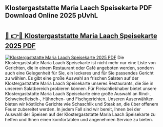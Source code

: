 ## Klostergaststatte Maria Laach Speisekarte PDF Download Online 2025 pUvhL

# <h2><a href="http://gcbcjc3.nevu.top/?p=Klostergaststatte+Maria+Laach+Speisekarte">🔗 👉🔴 Klostergaststatte Maria Laach Speisekarte 2025 PDF</a></h2>

[![Klostergaststatte Maria Laach Speisekarte 2025 PDF](https://i.imgur.com/dBaPXMq.png)](http://gcbcjc3.nevu.top/?p=Klostergaststatte+Maria+Laach+Speisekarte)
Die Klostergaststatte Maria Laach Speisekarte ist nicht mehr nur eine Liste von Gerichten, die in einem Restaurant oder Café angeboten werden, sondern auch eine Gelegenheit für Sie, ein leckeres und für Sie passendes Gericht zu wählen. Es gibt eine große Auswahl an frischen Salaten auf der Klostergaststatte Maria Laach Speisekarte unseres Restaurants, die Sie in unserem Salatbereich probieren können. Für Fleischliebhaber bietet unsere Klostergaststatte Maria Laach Speisekarte eine große Auswahl an Rind-, Schweinefleisch-, Hühnchen- und Fischgerichten. Unseren Auserwählten bieten wir köstliche Gerichte wie Schaschlik und Steak an, die über offenem Feuer zubereitet werden. In jedem Fall sind wir bereit, Ihnen bei der Auswahl der Speisen auf der Klostergaststatte Maria Laach Speisekarte zu helfen und Ihnen einen komfortablen und angenehmen Service zu bieten.
